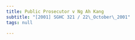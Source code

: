 ```yaml
---
title: Public Prosecutor v Ng Ah Kang
subtitle: "[2001] SGHC 321 / 22\_October\_2001"
tags: null

---
```


